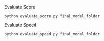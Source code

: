 Evaluate Score

```
python evaluate_score.py final_model_folder
```

Evaluate Speed

```
python evaluate_speed.py final_model_folder
```
